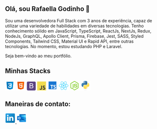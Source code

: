 <h2>
    Olá, sou Rafaella Godinho 👋
</h2>
<p>
   Sou uma desenvolvedora Full Stack com 3 anos de experiência, capaz de utilizar uma variedade de habilidades em diversas tecnologias.      Tenho conhecimento sólido em JavaScript, TypeScript, ReactJs, NextJs, Redux, NodeJs, GraphQL, Apollo Client, Prisma, Firebase, Jest,      SASS, Styled Components, Tailwind CSS, Material UI e Rapid API, entre outras tecnologias. No momento, estou estudando PHP e Laravel.
<p>
<p>
    Seja bem-vindo ao meu portfólio.
</p>

<h2>
    Minhas Stacks
</h2>
<div>
    <img src="./github/icons/css3.png" alt="CSS" width="32px">
    <img src="./github/icons/html5.png" alt="HTML" width="32px">
    <img src="./github/icons/bootstrap.png" alt="Bootstrap" width="30px">
    <img src="./github/icons/javascript.png" alt="Javascript" width="30px">
    <img src="./github/icons/typescript.png" alt="TypeScript" width="34px">
    <img src="./github/icons/react.png" alt="ReactJs" width="32px">
    <img src="./github/icons/node.png" alt="NodeJs" width="32px">    
    <img src="./github/icons/python.png" alt="Python" width="32px">
</div>

<h2>
    Maneiras de contato:
</h2>

<div>
    <a href="https://www.linkedin.com/in/rafaella-g-07972a131/">
        <img src="./github/icons/linkedin.png" alt="linkedIn" width="34px">
    </a>
    <a href="mailto: rafaellagodinho@outlook.com">
        <img src="./github/icons/outlook.png" alt="email" width="34px">
    </a>
</div>


